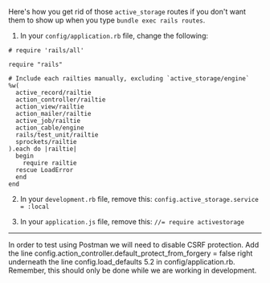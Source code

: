 Here's how you get rid of those `active_storage` routes if you don't want them to show up when you type `bundle exec rails routes`.

1.  In your `config/application.rb` file, change the following:

```
# require 'rails/all'

require "rails"

# Include each railties manually, excluding `active_storage/engine`
%w(
  active_record/railtie
  action_controller/railtie
  action_view/railtie
  action_mailer/railtie
  active_job/railtie
  action_cable/engine
  rails/test_unit/railtie
  sprockets/railtie
).each do |railtie|
  begin
    require railtie
  rescue LoadError
  end
end
```

2.  In your `development.rb` file, remove this:
`config.active_storage.service = :local`

3. In your `application.js` file, remove this:
`//= require activestorage`

**************

In order to test using Postman we will need to disable CSRF protection. Add the line config.action_controller.default_protect_from_forgery = false right underneath the line config.load_defaults 5.2 in config/application.rb. Remember, this should only be done while we are working in development.

